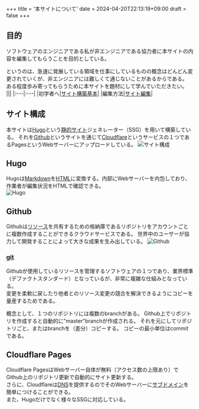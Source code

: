 +++
title = '本サイトについて'
date = 2024-04-20T22:13:19+09:00
draft = false
+++

## 目的
ソフトウェアのエンジニアである私が非エンジニアである協力者に本サイトの内容を編集してもらうことを目的としている。

というのは、急速に発展している領域を仕事にしているものの概念はどんどん変更されていくが、非エンジニアには難しくて通じないことがあるからである。
ある程度歩み寄ってもらうために本サイトを題材にして学んでいただきたい。
|||
|:---|:---|
|初学者へ|[サイト構築基本](../web-basic)|
|編集方法|[サイト編集](../web-site-edit)|  

## サイト構成
本サイトは[Hugo](https://ja.wikipedia.org/wiki/Hugo_(%E3%82%BD%E3%83%95%E3%83%88%E3%82%A6%E3%82%A7%E3%82%A2))という[静的サイト](../web-basic/#静的サイト)ジェネレーター（SSG）を用いて構築している。
それを[Github](https://ja.wikipedia.org/wiki/GitHub)というサイトを通じて[Cloudflare](https://ja.wikipedia.org/wiki/Cloudflare)というサービスの１つであるPagesというWebサーバーにアップロードしている。
![サイト構成](/images/web-site/site-structure.png)

## Hugo
Hugoは[Markdown](../markup/#markdown)を[HTML](../markup/#html)に変換する。内部にWebサーバーを内包しており、作業者が編集状況をHTMLで確認できる。  
![Hugo](/images/web-site/hugo.png)

## Github
Githubは[リソース](../web-basic/#リソース)を共有するための格納庫であるリポジトリをアカウントごとに複数作成することができるクラウドサービスである。
世界中のユーザーが協力して開発することによって大きな成果を生み出している。
![Github](/images/web-site/github.png)

### [git](https://ja.wikipedia.org/wiki/Git)
Githubが使用しているリソースを管理するソフトウェアの１つであり、業界標準（デファクトスタンダード）となっているが、非常に複雑な仕組みとなっている。  
変更を柔軟に戻したり他者とのリソース変更の競合を解決できるようにコピーを量産するためである。  

概念として、１つのリポジトリには複数のbranchがある。 
Github上でリポジトリを作成すると自動的に"master"branchが作成される。
それを元にしてリポジトリごと、またはbranchを（差分）コピーする。
コピーの最小単位はcommitである。 

## Cloudflare Pages
Cloudflare PagesはWebサーバー自体が無料（アクセス数の上限あり）でGithub上のリポジトリ更新で自動的にサイト更新する。  
さらに、Cloudflareは[DNS](../web-basic/#DNS)を提供するのでそのWebサーバーに[サブドメイン](../web-basic/#サブドメイン)を簡単につけることができる。  
また、Hugoだけでなく様々なSSGに対応している。


